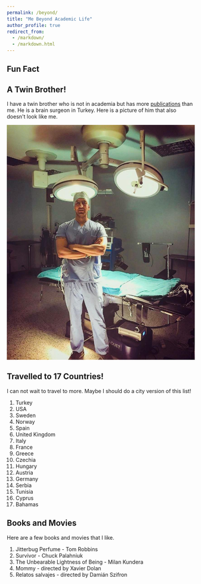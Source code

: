 ```yaml
---
permalink: /beyond/
title: "Me Beyond Academic Life"
author_profile: true
redirect_from: 
  - /markdown/
  - /markdown.html
---
```

## Fun Fact
## A Twin Brother!
I have a twin brother who is not in academia but has more [publications](https://pubmed.ncbi.nlm.nih.gov/?term=Alpergin+baran) than me. He is a brain surgeon in Turkey. Here is a picture of him that also doesn't look like me.

![barok Debugging](barok.jpeg)

## Travelled to 17 Countries!

I can not wait to travel to more. Maybe I should do a city version of this list!
  1. Turkey
  2. USA
  3. Sweden
  4. Norway
  5. Spain
  6. United Kingdom
  7. Italy
  8. France
  9. Greece
  10. Czechia
  11. Hungary
  12. Austria
  13. Germany
  14. Serbia
  15. Tunisia
  16. Cyprus
  17. Bahamas

## Books and Movies 

Here are a few books and movies that I like.

  1. Jitterbug Perfume - Tom Robbins
  2. Survivor - Chuck Palahniuk
  3. The Unbearable Lightness of Being - Milan Kundera
  4. Mommy - directed by Xavier Dolan
  5. Relatos salvajes - directed by Damián Szifron

